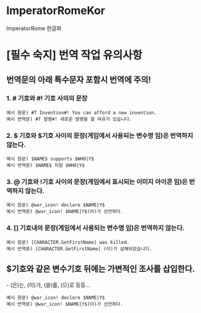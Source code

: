 # ImperatorRomeKor
ImperatorRome 한글화

<h1>[필수 숙지] 번역 작업 유의사항</h1>

<h2>번역문의 아래 특수문자 포함시 번역에 주의!</h2>
<h3>1. # 기호와 #! 기호 사의의 문장</h3>  

    예시 원문) #T Invention#! You can afford a new invention.  
    예시 번역문) #T 발명#! 새로운 발명을 할 여유가 있습니다.  

<h3>2. $ 기호와 $기호 사이의 문장(게임에서 사용되는 변수명 임)은 번역하지 않는다.</h3>  

    예시 원문) $NAME$ supports $WHO|Y$  
    예시 번역문) $NAME$ 지원 $WHO|Y$

<h3>3. @ 기호와 !기호 사이의 문장(게임에서 표시되는 이미지 아이콘 임)은 번역하지 않는다.</h3>  

    예시 원문) @war_icon! declare $NAME|Y$  
    예시 번역문) @war_icon! $NAME|Y$(이)가 선언하다.

<h3>4. [] 기호내의 문장(게임에서 사용되는 변수명 임)은 번역하지 않는다.</h3>  

    예시 원문) [CHARACTER.GetFirstName] was killed. 
    예시 번역문) [CHARACTER.GetFirstName] (이)가 살해되었습니다.

<h2>$기호와 같은 변수기호 뒤에는 가변적인 조사를 삽입한다.</h2>
  - (은)는, (이)가, (을)를, (으)로 등등...  
  
    예시 원문) @war_icon! declare $NAME|Y$  
    예시 번역문) @war_icon! $NAME|Y$(이)가 선언하다.
